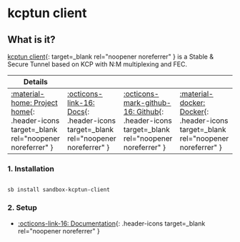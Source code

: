 # kcptun client

## What is it?

[kcptun client](https://github.com/xtaci/kcptun){: target=_blank rel="noopener noreferrer" } is a Stable & Secure Tunnel based on KCP with N:M multiplexing and FEC.

| Details     |             |             |             |
|-------------|-------------|-------------|-------------|
| [:material-home: Project home](https://github.com/xtaci/kcptun){: .header-icons target=_blank rel="noopener noreferrer" } | [:octicons-link-16: Docs](https://github.com/xtaci/kcptun){: .header-icons target=_blank rel="noopener noreferrer" } | [:octicons-mark-github-16: Github](https://github.com/xtaci/kcptun){: .header-icons target=_blank rel="noopener noreferrer" } | [:material-docker: Docker](https://hub.docker.com/r/horjulf/kcptun){: .header-icons target=_blank rel="noopener noreferrer" }|

### 1. Installation

``` shell

sb install sandbox-kcptun-client

```

### 2. Setup

- [:octicons-link-16: Documentation](https://github.com/xtaci/kcptun){: .header-icons target=_blank rel="noopener noreferrer" }
